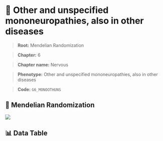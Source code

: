 # 🧪 Other and unspecified mononeuropathies, also in other diseases

> **Root:** Mendelian Randomization

> **Chapter:** 6  

> **Chapter name:** Nervous

> **Phenotype:** Other and unspecified mononeuropathies, also in other diseases  

> **Code:** `G6_MONOOTHUNS`

## 🧬 Mendelian Randomization  

<img src="/MR/Figures/Forward/G6_MONOOTHUNS.png"/>

## 📊 Data Table

<CsvTableMRF src="/MR/Data/Forward/G6_MONOOTHUNS.csv"/>
